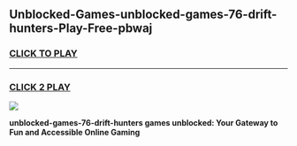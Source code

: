 
## Unblocked-Games-unblocked-games-76-drift-hunters-Play-Free-pbwaj
<h3>
<a href="https://premium76.site?title=unblocked-games-76-drift-hunters&ref=24M">CLICK TO PLAY</a></h3>
<hr>

<h3>
<a href="https://premium76.site?title=unblocked-games-76-drift-hunters&ref=24M">CLICK 2 PLAY</a>
  
</h3>

<a href="https://premium76.site?title=unblocked-games-76-drift-hunters&ref=24M"><img src="https://clearcache.store/games.png"></a>


**unblocked-games-76-drift-hunters games unblocked: Your Gateway to Fun and Accessible Online Gaming**
